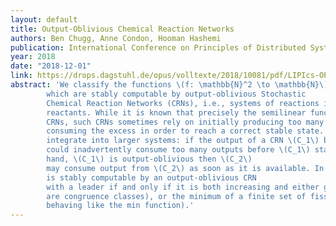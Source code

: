 ```yaml
---
layout: default
title: Output-Oblivious Chemical Reaction Networks 
authors: Ben Chugg, Anne Condon, Hooman Hashemi
publication: International Conference on Principles of Distributed Systems
year: 2018
date: "2018-12-01" 
link: https://drops.dagstuhl.de/opus/volltexte/2018/10081/pdf/LIPIcs-OPODIS-2018-21.pdf
abstract: 'We classify the functions \(f: \mathbb{N}^2 \to \mathbb{N}\)
        which are stably computable by output-oblivious Stochastic
        Chemical Reaction Networks (CRNs), i.e., systems of reactions in which output species are never
        reactants. While it is known that precisely the semilinear functions are stably computable by
        CRNs, such CRNs sometimes rely on initially producing too many output species, and then
        consuming the excess in order to reach a correct stable state. These CRNs may be difficult to
        integrate into larger systems: if the output of a CRN \(C_1\) becomes the input to a downstream CRN \(C_2\), then \(C_2\)
        could inadvertently consume too many outputs before \(C_1\) stabilizes. If, on the other
        hand, \(C_1\) is output-oblivious then \(C_2\)
        may consume output from \(C_2\) as soon as it is available. In this work we prove that a semilinear function \(f : \mathbb{N}^2\to\mathbb{N}\)
        is stably computable by an output-oblivious CRN
        with a leader if and only if it is both increasing and either grid-affine (intuitively, its domains
        are congruence classes), or the minimum of a finite set of fissure functions (intuitively, functions
        behaving like the min function).'
---
```

